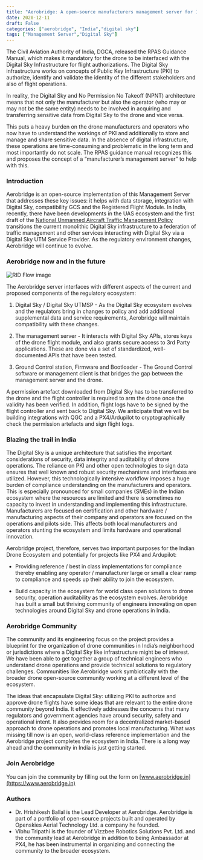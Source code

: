 ```yaml
---
title: "Aerobridge: A open-source manufacturers management server for India"
date: 2020-12-11
draft: False
categories: ["aerobridge", "India","digital sky"]
tags: ["Management Server","Digital Sky"]
---
```


The Civil Aviation Authority of India, DGCA, released the RPAS Guidance Manual, which makes it mandatory for the drone to be interfaced with the Digital Sky Infrastructure for flight authorizations. The Digital Sky infrastructure works on concepts of Public Key Infrastructure (PKI) to authorize, identify and validate the identity of the different stakeholders and also of flight operations.
<!--more-->


In reality, the Digital Sky and No Permission No Takeoff (NPNT) architecture means that not only the manufacturer but also the operator (who may or may not be the same entity) needs to be involved in acquiring and transferring sensitive data from Digital Sky to the drone and vice versa.

This puts a heavy burden on the drone manufacturers and operators who now have to understand the workings of PKI and additionally to store and manage and share sensitive data. In the absence of digital infrastructure, these operations are time-consuming and problematic in the long term and most importantly do not scale. The RPAS guidance manual recognizes this and proposes the concept of a “manufacturer’s management server” to help with this.

### Introduction

Aerobridge is an open-source implementation of this Management Server that addresses these key issues: it helps with data storage, integration with Digital Sky, compatibility GCS and the Registered Flight Module. In India, recently, there have been developments in the UAS ecosystem and the first draft of the [National Unmanned Aircraft Traffic Management Policy](https://www.civilaviation.gov.in/sites/default/files/National-UTM-Policy-Discussion-Draft-30-Nov-2020-updated.pdf) transitions the current monolithic Digital Sky infrastructure to a federation of traffic management and other services interacting with Digital Sky via a Digital Sky UTM Service Provider. As the regulatory environment changes, Aerobridge will continue to evolve.

### Aerobridge now and in the future

![RID Flow image](/images/aerobridge-diagram-full.png)

The Aerobridge server interfaces with different aspects of the current and proposed components of the regulatory ecosystem:

1. Digital Sky / Digital Sky UTMSP - As the Digital Sky ecosystem evolves and the regulators bring in changes to policy and add additional supplemental data and service requirements, Aerobridge will maintain compatibility with these changes.

2. The management server - It interacts with Digital Sky APIs, stores keys of the drone flight module, and also grants secure access to 3rd Party applications. These are done via a set of standardized, well-documented APIs that have been tested.

3. Ground Control station, Firmware and Bootloader -  The Ground Control software or management client is that bridges the gap between the management server and the drone.

A permission artefact downloaded from Digital Sky has to be transferred to the drone and the flight controller is required to arm the drone once the validity has been verified. In addition, flight logs have to be signed by the flight controller and sent back to Digital Sky. We anticipate that we will be building integrations with QGC and a PX4/Ardupilot to cryptographically check the permission artefacts and sign flight logs.  

### Blazing the trail in India

The Digital Sky is a unique architecture that satisfies the important considerations of security, data integrity and auditability of drone operations. The reliance on PKI and other open technologies to sign data ensures that well known and robust security mechanisms and interfaces are utilized. However, this technologically intensive workflow imposes a huge burden of compliance understanding on the manufacturers and operators. 
This is especially pronounced for small companies (SMEs) in the Indian ecosystem where the resources are limited and there is sometimes no capacity to invest in understanding and implementing this infrastructure. Manufacturers are focused on certification and other hardware / manufacturing aspects of their company and operators are focused on the operations and pilots side. This affects both local manufacturers and operators stunting the ecosystem and limits hardware and operational innovation.

Aerobridge project, therefore, serves two important purposes for the Indian Drone Ecosystem and potentially for projects like PX4 and Ardupilot:

- Providing reference / best in class implementations for compliance thereby enabling any operator / manufacturer large or small a clear ramp to compliance and speeds up their ability to join the ecosystem.
 
- Build capacity in the ecosystem for world class open solutions to drone security, operation auditability as the ecosystem evolves. Aerobridge has built a small but thriving community of engineers innovating on open technologies around Digital Sky and drone operations in India.
  
### Aerobridge Community 

The community and its engineering focus on the project provides a blueprint for the organization of drone communities in India’s neighborhood or jurisdictions where a Digital Sky like infrastructure might be of interest. We have been able to get together a group of technical engineers who understand drone operations and provide technical solutions to regulatory challenges. Communities like Aerobridge work symbiotically with the broader drone open-source community working at a different level of the ecosystem.

The ideas that encapsulate Digital Sky: utilizing PKI to authorize and approve drone flights have some ideas that are relevant to the entire drone community beyond India. It effectively addresses the concerns that many regulators and government agencies have around security, safety and operational intent. It also provides room for a decentralized market-based approach to drone operations and promotes local manufacturing. What was missing till now is an open, world-class reference implementation and the Aerobridge project completes the ecosystem in India. There is a long way ahead and the community in India is just getting started.

### Join Aerobridge

You can join the community by filling out the form on [www.aerobridge.in](https://www.aerobridge.in)

### Authors

- Dr. Hrishikesh Ballal is the Lead Developer at Aerobridge. Aerobridge is part of a portfolio of open-source projects built and operated by Openskies Aerial Technology Ltd. a company he founded.
- Vibhu Tripathi is the founder of Vizzbee Robotics Solutions Pvt. Ltd. and the community lead at Aerobridge in addition to being Ambassador at PX4, he has been instrumental in organizing and connecting the community to the broader ecosystem.